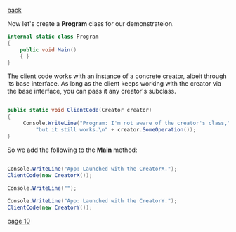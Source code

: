 [back](./page08.md)




Now let's create a **Program** class for our demonstrateion. 

```csharp
internal static class Program
{
    public void Main()
    { }
}
```
The client code works with an instance of a concrete creator, albeit through its base interface. 
As long as the client keeps working with the creator via the base interface, you can pass it any creator's subclass.

```csharp

public static void ClientCode(Creator creator)
{
     Console.WriteLine("Program: I'm not aware of the creator's class," +
         "but it still works.\n" + creator.SomeOperation());
}
```
So we add the following to the **Main** method:

```csharp

Console.WriteLine("App: Launched with the CreatorX.");
ClientCode(new CreatorX());
            
Console.WriteLine("");

Console.WriteLine("App: Launched with the CreatorY.");
ClientCode(new CreatorY());

```


[page 10](./page10.md)
